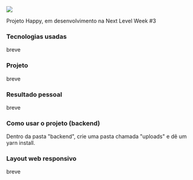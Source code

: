 <img src="readme-screens/web-screen.gif" >

Projeto Happy, em desenvolvimento na Next Level Week #3

### Tecnologias usadas
breve

### Projeto
breve

### Resultado pessoal
breve

### Como usar o projeto (backend)
Dentro da pasta "backend", crie uma pasta chamada "uploads" e dê um yarn install.

### Layout web responsivo
breve
